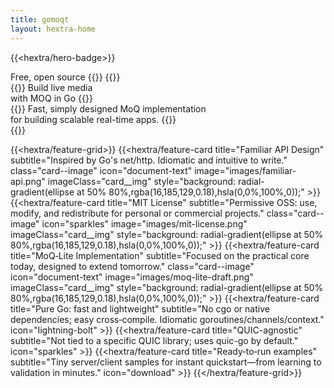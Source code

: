 ```yaml
---
title: gomoqt
layout: hextra-home
---
```


{{<hextra/hero-badge>}}
<div class="hx-w-2 hx-h-2 hx-rounded-full hx-bg-primary-400"></div>
	<span>Free, open source</span>
	{{<icon name="arrow-circle-right" attributes="height=14">}}
{{</hextra/hero-badge>}}

<div class="hx-mt-6 hx-mb-6">
{{<hextra/hero-headline>}}
Build live media
&nbsp;<br class="sm:hx-block hx-hidden" />
with MOQ in Go
{{</hextra/hero-headline>}}
</div>

<div class="hx-mb-12">
{{<hextra/hero-subtitle>}}
Fast, simply designed MoQ implementation
&nbsp;<br class="sm:hx-block hx-hidden" />
for building scalable real-time apps.
{{</hextra/hero-subtitle>}}
</div>

<div class="hx-mb-12 hero-btn--green">
{{<hextra/hero-button text="Get Started" link="docs">}}
</div>

{{<hextra/feature-grid>}}
	{{<hextra/feature-card
		title="Familiar API Design"
		subtitle="Inspired by Go's net/http. Idiomatic and intuitive to write."
		class="card--image"
		icon="document-text"
		image="images/familiar-api.png"
		imageClass="card__img"
		style="background: radial-gradient(ellipse at 50% 80%,rgba(16,185,129,0.18),hsla(0,0%,100%,0));"
	>}}
	{{<hextra/feature-card
		title="MIT License"
		subtitle="Permissive OSS: use, modify, and redistribute for personal or commercial projects."
		class="card--image"
		icon="sparkles"
		image="images/mit-license.png"
		imageClass="card__img"
		style="background: radial-gradient(ellipse at 50% 80%,rgba(16,185,129,0.18),hsla(0,0%,100%,0));"
	>}}
	{{<hextra/feature-card
		title="MoQ‑Lite Implementation"
		subtitle="Focused on the practical core today, designed to extend tomorrow."
		class="card--image"
		icon="document-text"
		image="images/moq-lite-draft.png"
		imageClass="card__img"
		style="background: radial-gradient(ellipse at 50% 80%,rgba(16,185,129,0.18),hsla(0,0%,100%,0));"
	>}}
	{{<hextra/feature-card
		title="Pure Go: fast and lightweight"
		subtitle="No cgo or native dependencies; easy cross‑compile. Idiomatic goroutines/channels/context."
		icon="lightning-bolt"
	>}}
	{{<hextra/feature-card
		title="QUIC-agnostic"
		subtitle="Not tied to a specific QUIC library; uses quic-go by default."
		icon="sparkles"
	>}}
	{{<hextra/feature-card
		title="Ready‑to‑run examples"
		subtitle="Tiny server/client samples for instant quickstart—from learning to validation in minutes."
		icon="download"
	>}}
{{</hextra/feature-grid>}}
